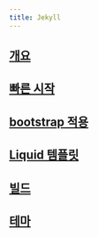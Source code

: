 ```yaml
---
title: Jekyll
---
```

## [개요](개요)

## [빠른 시작](빠른-시작)

## [bootstrap 적용](bootstrap-적용)

## [Liquid 템플릿](Liquid-템플릿)

## [빌드](빌드)

## [테마](테마)
